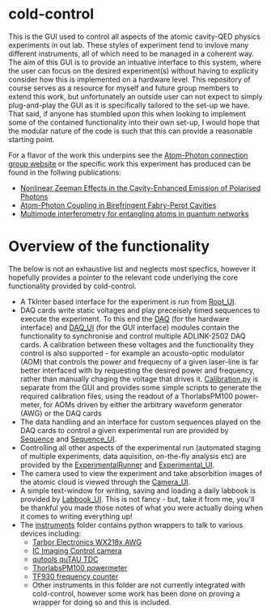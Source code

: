 # cold-control

This is the GUI used to control all aspects of the atomic cavity-QED physics experiments in out lab.  These styles of experiment tend to invlove many different instruments, all of which need to be managed in a coherent way. The aim of this GUI is to provide an intuative interface to this system, where the user can focus on the desired experiment(s) without having to explicity consider how this is implemented on a hardware level.  This repository of course serves as a resource for myself and future group members to extend this work, but unfortunately an outside user can not expect to simply plug-and-play the GUI as it is specifically tailored to the set-up we have.  That said, if anyone has stumbled upon this when looking to implement some of the contained functionality into their own set-up, I would hope that the modular nature of the code is such that this can provide a reasonable starting point.

For a flavor of the work this underpins see the [Atom-Photon connection group website](https://www2.physics.ox.ac.uk/research/the-atom-photon-connection) or the specific work this experiment has produced can be found in the follwing publications:
  - [Nonlinear Zeeman Effects in the Cavity-Enhanced Emission of Polarised Photons](http://iopscience.iop.org/article/10.1088/1367-2630/aad14e)
  - [Atom-Photon Coupling in Birefringent Fabry-Perot Cavities](https://arxiv.org/abs/1807.07633)
  - [Multimode interferometry for entangling atoms in quantum networks](https://arxiv.org/abs/1803.10222)

# Overview of the functionality

The below is not an exhaustive list and neglects most specfics, however it hopefully provides a pointer to the relevant code underlying the core functionality provided by cold-control.

  - A TkInter based interface for the experiment is run from [Root_UI](Root_UI.py).
  - DAQ cards write static voltages and play preceisely timed sequences to execute the experiment.  To this end the [DAQ](DAQ.py) (for the hardware interface) and [DAQ_UI](DAQ_UI.py) (for the GUI interface) modules contain the functionality to synchronise and control multiple ADLINK-2502 DAQ cards.  A calibration between these voltages and the functionality they control is also supported - for example an acousto-optic modulator (AOM) that controls the power and frequecny of a given laser-line is far better interfaced with by requesting the desired power and frequency, rather than manually chaging the voltage that drives it.  [Calibration.py](Calibration.py) is separate from the GUI and provides some simple scripts to generate the required calibration files, using the readout of a ThorlabsPM100 power-meter, for AOMs driven by either the arbitrary waveform generator (AWG) or the DAQ cards
  - The data handling and an interface for custom sequences played on the DAQ cards to control a given experimental run are provided by [Sequence](Sequence.py) and [Sequence_UI](Sequence_UI.py).
  - Controlling all other aspects of the experimental run (automated staging of multiple experiments, data aquisition, on-the-fly analysis etc) are provided by the [ExperimentalRunner](ExperimentalRunner.py) and [Experimental_UI](Experimental_UI.py).
  - The camera used to view the experiment and take absorbition images of the atomic cloud is viewed through the [Camera_UI](Camera_UI.py).
  - A simple text-window for writing, saving and loading a daily labbook is provided by [Labbook_UI](Labook_UI.py).  This is not fancy - but, take it from me, you'll be thankful you made those notes of what you were actually doing when it comes to writing everything up!
  - The [instruments](instruments) folder contains python wrappers to talk to various devices including:
    - [Tarbor Electronics WX218x AWG](instruments/WX218x)
    - [IC Imaging Control camera](instruments/pyicic)
    - [qutools quTAU TDC](instruments/quTAU) 
    - [ThorlabsPM100 powermeter](instruments/ThorlabsPM100)
    - [TF930 frequency counter](instruments/TF930)
    - Other instruments in this folder are not currently integrated with cold-control, however some work has been done on proving a wrapper for doing so and this is included.
